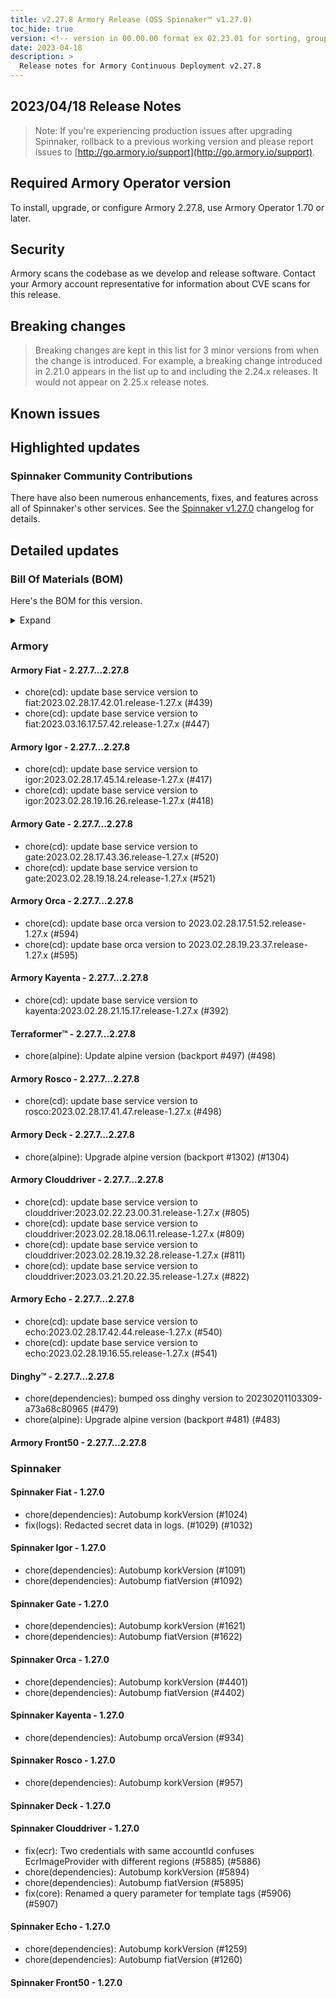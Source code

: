 ```yaml
---
title: v2.27.8 Armory Release (OSS Spinnaker™ v1.27.0)
toc_hide: true
version: <!-- version in 00.00.00 format ex 02.23.01 for sorting, grouping -->
date: 2023-04-18
description: >
  Release notes for Armory Continuous Deployment v2.27.8
---
```


## 2023/04/18 Release Notes

> Note: If you're experiencing production issues after upgrading Spinnaker, rollback to a previous working version and please report issues to [http://go.armory.io/support](http://go.armory.io/support).

## Required Armory Operator version

To install, upgrade, or configure Armory 2.27.8, use Armory Operator 1.70 or later.

## Security

Armory scans the codebase as we develop and release software. Contact your Armory account representative for information about CVE scans for this release.

## Breaking changes
<!-- Copy/paste from the previous version if there are recent ones. We can drop breaking changes after 3 minor versions. Add new ones from OSS and Armory. -->

> Breaking changes are kept in this list for 3 minor versions from when the change is introduced. For example, a breaking change introduced in 2.21.0 appears in the list up to and including the 2.24.x releases. It would not appear on 2.25.x release notes.

## Known issues
<!-- Copy/paste known issues from the previous version if they're not fixed. Add new ones from OSS and Armory. If there aren't any issues, state that so readers don't think we forgot to fill out this section. -->

## Highlighted updates

<!--
Each item category (such as UI) under here should be an h3 (###). List the following info that service owners should be able to provide:
- Major changes or new features we want to call out for Armory and OSS. Changes should be grouped under end user understandable sections. For example, instead of Deck, use UI. Instead of Fiat, use Permissions.
- Fixes to any known issues from previous versions that we have in release notes. These can all be grouped under a Fixed issues H3.
-->




###  Spinnaker Community Contributions

There have also been numerous enhancements, fixes, and features across all of Spinnaker's other services. See the
[Spinnaker v1.27.0](https://www.spinnaker.io/changelogs/1.27.0-changelog/) changelog for details.

## Detailed updates

### Bill Of Materials (BOM)

Here's the BOM for this version.
<details><summary>Expand</summary>
<pre class="highlight">
<code>artifactSources:
  dockerRegistry: docker.io/armory
dependencies:
  redis:
    commit: null
    version: 2:2.8.4-2
services:
  clouddriver:
    commit: a3347ca5e207273abe60ca48e98bf494e6d8d359
    version: 2.27.8
  deck:
    commit: 57f5d89f15f6f9ddc5c3f4554e4b0a3bb6f03e2b
    version: 2.27.8
  dinghy:
    commit: d9146416b57d6c7008cfe6323ba3b0e6527181d0
    version: 2.27.8
  echo:
    commit: b220bcaa01be72ca2c4489203bc5ceb53d83e8af
    version: 2.27.8
  fiat:
    commit: e23c8b8a65463100c7075b1aacc140a0e0dc5216
    version: 2.27.8
  front50:
    commit: 5e1fe36c4b8df29cc9cb4d7af581a44b0ca44e59
    version: 2.27.8
  gate:
    commit: 9cd1a1174ee0bd19577ffdbd6aa11ad432a67082
    version: 2.27.8
  igor:
    commit: ebfdd8b8068fe1ff1ba3e7c25cd2b0c0fa803bd9
    version: 2.27.8
  kayenta:
    commit: 822b3339a4dbbccb9a135c102d8ba1ff199d49ec
    version: 2.27.8
  monitoring-daemon:
    commit: null
    version: 2.26.0
  monitoring-third-party:
    commit: null
    version: 2.26.0
  orca:
    commit: 2aa5a723767a5972a3b31278a1dcf5af32e66b99
    version: 2.27.8
  rosco:
    commit: 8b94ccff09fe762d896df9052e4199af6dd9b666
    version: 2.27.8
  terraformer:
    commit: 736ece67b4a52a612262cbe844d1edd3ad176d19
    version: 2.27.8
timestamp: "2023-03-22 15:19:48"
version: 2.27.8
</code>
</pre>
</details>

### Armory


#### Armory Fiat - 2.27.7...2.27.8

  - chore(cd): update base service version to fiat:2023.02.28.17.42.01.release-1.27.x (#439)
  - chore(cd): update base service version to fiat:2023.03.16.17.57.42.release-1.27.x (#447)

#### Armory Igor - 2.27.7...2.27.8

  - chore(cd): update base service version to igor:2023.02.28.17.45.14.release-1.27.x (#417)
  - chore(cd): update base service version to igor:2023.02.28.19.16.26.release-1.27.x (#418)

#### Armory Gate - 2.27.7...2.27.8

  - chore(cd): update base service version to gate:2023.02.28.17.43.36.release-1.27.x (#520)
  - chore(cd): update base service version to gate:2023.02.28.19.18.24.release-1.27.x (#521)

#### Armory Orca - 2.27.7...2.27.8

  - chore(cd): update base orca version to 2023.02.28.17.51.52.release-1.27.x (#594)
  - chore(cd): update base orca version to 2023.02.28.19.23.37.release-1.27.x (#595)

#### Armory Kayenta - 2.27.7...2.27.8

  - chore(cd): update base service version to kayenta:2023.02.28.21.15.17.release-1.27.x (#392)

#### Terraformer™ - 2.27.7...2.27.8

  - chore(alpine): Update alpine version (backport #497) (#498)

#### Armory Rosco - 2.27.7...2.27.8

  - chore(cd): update base service version to rosco:2023.02.28.17.41.47.release-1.27.x (#498)

#### Armory Deck - 2.27.7...2.27.8

  - chore(alpine): Upgrade alpine version (backport #1302) (#1304)

#### Armory Clouddriver - 2.27.7...2.27.8

  - chore(cd): update base service version to clouddriver:2023.02.22.23.00.31.release-1.27.x (#805)
  - chore(cd): update base service version to clouddriver:2023.02.28.18.06.11.release-1.27.x (#809)
  - chore(cd): update base service version to clouddriver:2023.02.28.19.32.28.release-1.27.x (#811)
  - chore(cd): update base service version to clouddriver:2023.03.21.20.22.35.release-1.27.x (#822)

#### Armory Echo - 2.27.7...2.27.8

  - chore(cd): update base service version to echo:2023.02.28.17.42.44.release-1.27.x (#540)
  - chore(cd): update base service version to echo:2023.02.28.19.16.55.release-1.27.x (#541)

#### Dinghy™ - 2.27.7...2.27.8

  - chore(dependencies): bumped oss dinghy version to 20230201103309-a73a68c80965 (#479)
  - chore(alpine): Upgrade alpine version (backport #481) (#483)

#### Armory Front50 - 2.27.7...2.27.8



### Spinnaker


#### Spinnaker Fiat - 1.27.0

  - chore(dependencies): Autobump korkVersion (#1024)
  - fix(logs): Redacted secret data in logs. (#1029) (#1032)

#### Spinnaker Igor - 1.27.0

  - chore(dependencies): Autobump korkVersion (#1091)
  - chore(dependencies): Autobump fiatVersion (#1092)

#### Spinnaker Gate - 1.27.0

  - chore(dependencies): Autobump korkVersion (#1621)
  - chore(dependencies): Autobump fiatVersion (#1622)

#### Spinnaker Orca - 1.27.0

  - chore(dependencies): Autobump korkVersion (#4401)
  - chore(dependencies): Autobump fiatVersion (#4402)

#### Spinnaker Kayenta - 1.27.0

  - chore(dependencies): Autobump orcaVersion (#934)

#### Spinnaker Rosco - 1.27.0

  - chore(dependencies): Autobump korkVersion (#957)

#### Spinnaker Deck - 1.27.0


#### Spinnaker Clouddriver - 1.27.0

  - fix(ecr): Two credentials with same accountId confuses EcrImageProvider with different regions (#5885) (#5886)
  - chore(dependencies): Autobump korkVersion (#5894)
  - chore(dependencies): Autobump fiatVersion (#5895)
  - fix(core): Renamed a query parameter for template tags (#5906) (#5907)

#### Spinnaker Echo - 1.27.0

  - chore(dependencies): Autobump korkVersion (#1259)
  - chore(dependencies): Autobump fiatVersion (#1260)

#### Spinnaker Front50 - 1.27.0


